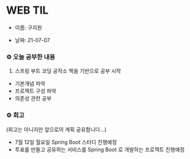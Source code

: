 # WEB TIL

- 이름: 구지원

- 날짜: 21-07-07

### ⚙️ 오늘 공부한 내용

1. 스프링 부트 코딩 공작소 책을 기반으로 공부 시작
- 기본개념 파악
- 프로젝트 구성 파악
- 의존성 관련 공부

### ⚙️ 회고

(회고는 아니지만 앞으로의 계획 공유합니다...)

- 7월 12일 월요일 Spring Boot 스터디 진행예정
- 투표를 만들고 공유하는 서비스를 Spring Boot 로 개발하는 프로젝트 진행예정
